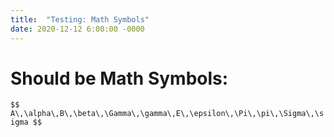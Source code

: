 ```yaml
---
title:  "Testing: Math Symbols"
date: 2020-12-12 6:00:00 -0000
---
```

# Should be Math Symbols:

`$$ A\,\alpha\,B\,\beta\,\Gamma\,\gamma\,E\,\epsilon\,\Pi\,\pi\,\Sigma\,\sigma $$`
